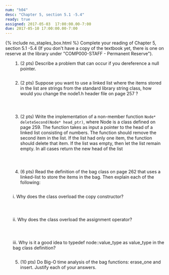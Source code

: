 ```yaml
---
num: "h04"
desc: "Chapter 5, section 5.1 -5.4"
ready: true
assigned: 2017-05-03  17:00:00.00-7:00
due: 2017-05-10 17:00:00.00-7:00
---
```

{% include no_staples_box.html %}
Complete your reading of Chapter 5, section 5.1 -5.4   (If you don't have a copy of the textbook yet, there is one on reserve at the library under "COMP000-STAFF - Permanent Reserve").

<ol markdown="1">

1. (2 pts) Describe a problem that can occur if you dereference a null pointer.
<div style="margin-bottom:2em"></div>

2. (2 pts) Suppose you want to use a linked list where the items stored in the list are strings from the standard library string class, how would you change the node1.h header file on page 257 ?
<div style="margin-bottom:4em"></div>

3. (2 pts) Write the implementation of a non-member function <code>Node* deleteSecond(Node* head_ptr)</code>, where Node is a class defined on page 259. The function takes as input a pointer to the head of a linked list consisting of numbers. The function should remove the second item in the list. If the list had only one item, the function should delete that item. If the list was empty, then let the list remain empty. In all cases return the new head of the list
<div style="margin-bottom:4em"></div>


<div class="pagebreak"></div>


4. (6 pts)  Read the definition of the bag class on page 262 that uses a linked-list to store the items in the bag. Then explain each of the following:
<div style="margin-bottom:2em"></div>
	i. Why does the class overload the copy constructor?
	<div style="margin-bottom:4em"></div>
	ii. Why does the class overload the assignment operator?
	<div style="margin-bottom:4em"></div>
	iii. Why is it a good idea to typedef node::value_type as value_type in the bag class definition? 
	<div style="margin-bottom:2em"></div>

5. (10 pts) Do Big-O time analysis of the bag functions:  erase_one and insert. Justify each of your answers.
<div style="margin-bottom:10em"></div>
</ol>